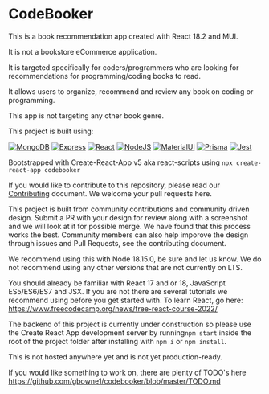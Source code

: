 # CodeBooker

This is a book recommendation app created with React 18.2 and MUI.

It is not a bookstore eCommerce application.

It is targeted specifically for coders/programmers who are looking for recommendations for programming/coding books to read.

It allows users to organize, recommend and review any book on coding or programming.

This app is not targeting any other book genre.

This project is built using:

[![MongoDB](https://img.shields.io/badge/MongoDB-4EA94B?style=for-the-badge&logo=mongodb&logoColor=white)](https://www.nodejs.com)
[![Express](https://img.shields.io/badge/Express.js-404D59?style=for-the-badge)](https://expressjs.com)
[![React](https://img.shields.io/badge/React-20232A?style=for-the-badge&logo=react&logoColor=61DAFB)](https://react.dev/)
[![NodeJS](https://img.shields.io/badge/Node.js-43853D?style=for-the-badge&logo=node.js&logoColor=white)](https://www.nodejs.com)
[![MaterialUI](https://img.shields.io/badge/Material--UI-0081CB?style=for-the-badge&logo=material-ui&logoColor=white)](https://www.mui.com)
[![Prisma](https://img.shields.io/badge/Prisma-3982CE?style=for-the-badge&logo=Prisma&logoColor=white)](https://www.prisma.io/)
[![Jest](https://img.shields.io/badge/Jest-323330?style=for-the-badge&logo=Jest&logoColor=white)](https://jestjs.io)

Bootstrapped with Create-React-App v5 aka react-scripts using `npx create-react-app codebooker`

If you would like to contribute to this repository, please read our [Contributing](https://github.com/gbowne1/codebooker/blob/master/CONTRIBUTING.md) document. We welcome your pull requests here.

This project is built from community contributions and community driven design. Submit a PR with your design for review along with a screenshot and we will look at it for possible merge. We have found that this process works the best. Community members can also help imporove the design through issues and Pull Requests, see the contributing document.

We recommend using this with Node 18.15.0, be sure and let us know. We do not recommend using any other versions that are not currently on LTS.

You should already be familiar with React 17 and or 18, JavaScript ES5/ES6/ES7 and JSX. If you are not there are several tutorials we recommend using before you get started with. To learn React, go here: <https://www.freecodecamp.org/news/free-react-course-2022/>

The backend of this project is currently under construction so please use the Create React App development server by running`npm start` inside the root of the project folder after installing with `npm i` or `npm install`.

This is not hosted anywhere yet and is not yet production-ready.

If you would like something to work on, there are plenty of TODO's here <https://github.com/gbowne1/codebooker/blob/master/TODO.md>
